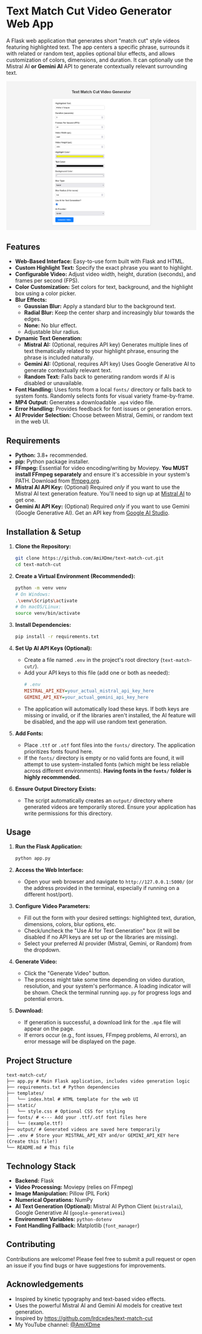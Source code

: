 # Text Match Cut Video Generator Web App

A Flask web application that generates short "match cut" style videos featuring highlighted text. The app centers a specific phrase, surrounds it with related or random text, applies optional blur effects, and allows customization of colors, dimensions, and duration. It can optionally use the Mistral AI **or Gemini AI** API to generate contextually relevant surrounding text.

![image](static/image.png)

## Features

*   **Web-Based Interface:** Easy-to-use form built with Flask and HTML.
*   **Custom Highlight Text:** Specify the exact phrase you want to highlight.
*   **Configurable Video:** Adjust video width, height, duration (seconds), and frames per second (FPS).
*   **Color Customization:** Set colors for text, background, and the highlight box using a color picker.
*   **Blur Effects:**
    *   **Gaussian Blur:** Apply a standard blur to the background text.
    *   **Radial Blur:** Keep the center sharp and increasingly blur towards the edges.
    *   **None:** No blur effect.
    *   Adjustable blur radius.
*   **Dynamic Text Generation:**
    *   **Mistral AI:** (Optional, requires API key) Generates multiple lines of text thematically related to your highlight phrase, ensuring the phrase is included naturally.
    *   **Gemini AI:** (Optional, requires API key) Uses Google Generative AI to generate contextually relevant text.
    *   **Random Text:** Falls back to generating random words if AI is disabled or unavailable.
*   **Font Handling:** Uses fonts from a local `fonts/` directory or falls back to system fonts. Randomly selects fonts for visual variety frame-by-frame.
*   **MP4 Output:** Generates a downloadable `.mp4` video file.
*   **Error Handling:** Provides feedback for font issues or generation errors.
*   **AI Provider Selection:** Choose between Mistral, Gemini, or random text in the web UI.

## Requirements

*   **Python:** 3.8+ recommended.
*   **pip:** Python package installer.
*   **FFmpeg:** Essential for video encoding/writing by Moviepy. **You MUST install FFmpeg separately** and ensure it's accessible in your system's PATH. Download from [ffmpeg.org](https://ffmpeg.org/download.html).
*   **Mistral AI API Key:** (Optional) Required *only* if you want to use the Mistral AI text generation feature. You'll need to sign up at [Mistral AI](https://mistral.ai/) to get one.
*   **Gemini AI API Key:** (Optional) Required *only* if you want to use Gemini (Google Generative AI). Get an API key from [Google AI Studio](https://aistudio.google.com/app/apikey).

## Installation & Setup

1.  **Clone the Repository:**
    ```bash
    git clone https://github.com/AmiXDme/text-match-cut.git
    cd text-match-cut
    ```

2.  **Create a Virtual Environment (Recommended):**
    ```bash
    python -m venv venv
    # On Windows:
    .\venv\Scripts\activate
    # On macOS/Linux:
    source venv/bin/activate
    ```

3.  **Install Dependencies:**
    ```bash
    pip install -r requirements.txt
    ```

4.  **Set Up AI API Keys (Optional):**
    *   Create a file named `.env` in the project's root directory (`text-match-cut/`).
    *   Add your API keys to this file (add one or both as needed):
        ```ini
        # .env
        MISTRAL_API_KEY=your_actual_mistral_api_key_here
        GEMINI_API_KEY=your_actual_gemini_api_key_here
        ```
    *   The application will automatically load these keys. If both keys are missing or invalid, or if the libraries aren't installed, the AI feature will be disabled, and the app will use random text generation.

5.  **Add Fonts:**
    *   Place `.ttf` or `.otf` font files into the `fonts/` directory. The application prioritizes fonts found here.
    *   If the `fonts/` directory is empty or no valid fonts are found, it will attempt to use system-installed fonts (which might be less reliable across different environments). **Having fonts in the `fonts/` folder is highly recommended.**

6.  **Ensure Output Directory Exists:**
    *   The script automatically creates an `output/` directory where generated videos are temporarily stored. Ensure your application has write permissions for this directory.

## Usage

1.  **Run the Flask Application:**
    ```bash
    python app.py
    ```

2.  **Access the Web Interface:**
    *   Open your web browser and navigate to `http://127.0.0.1:5000/` (or the address provided in the terminal, especially if running on a different host/port).

3.  **Configure Video Parameters:**
    *   Fill out the form with your desired settings: highlighted text, duration, dimensions, colors, blur options, etc.
    *   Check/uncheck the "Use AI for Text Generation" box (it will be disabled if no API keys are set up or the libraries are missing).
    *   Select your preferred AI provider (Mistral, Gemini, or Random) from the dropdown.

4.  **Generate Video:**
    *   Click the "Generate Video" button.
    *   The process might take some time depending on video duration, resolution, and your system's performance. A loading indicator will be shown. Check the terminal running `app.py` for progress logs and potential errors.

5.  **Download:**
    *   If generation is successful, a download link for the `.mp4` file will appear on the page.
    *   If errors occur (e.g., font issues, FFmpeg problems, AI errors), an error message will be displayed on the page.

## Project Structure
```
text-match-cut/
├── app.py # Main Flask application, includes video generation logic
├── requirements.txt # Python dependencies
├── templates/
│   └── index.html # HTML template for the web UI
├── static/
│   └── style.css # Optional CSS for styling
├── fonts/ # <--- Add your .ttf/.otf font files here
│   └── (example.ttf)
├── output/ # Generated videos are saved here temporarily
├── .env # Store your MISTRAL_API_KEY and/or GEMINI_API_KEY here (Create this file!)
└── README.md # This file
```

## Technology Stack

*   **Backend:** Flask
*   **Video Processing:** Moviepy (relies on FFmpeg)
*   **Image Manipulation:** Pillow (PIL Fork)
*   **Numerical Operations:** NumPy
*   **AI Text Generation (Optional):** Mistral AI Python Client (`mistralai`), Google Generative AI (`google-generativeai`)
*   **Environment Variables:** `python-dotenv`
*   **Font Handling Fallback:** Matplotlib (`font_manager`)

## Contributing

Contributions are welcome! Please feel free to submit a pull request or open an issue if you find bugs or have suggestions for improvements.

## Acknowledgements

*   Inspired by kinetic typography and text-based video effects.
*   Uses the powerful Mistral AI and Gemini AI models for creative text generation.
*   Inspired by https://github.com/lrdcxdes/text-match-cut
*   My YouTube channel: [@AmiXDme](https://www.youtube.com/@AmiXDme)
